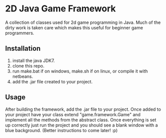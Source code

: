 # 2D Java Game Framework

A collection of classes used for 2d game programming in Java. Much of the dirty work is taken care which makes this useful for beginner game programmers. 

## Installation

1. install the java JDK7.
2. clone this repo.
3. run make.bat if on windows, make.sh if on linux, or compile it with netbeans.
4. add the .jar file created to your project.

## Usage

After building the framework, add the .jar file to your project. Once added to your project have your class extend "game.framework.Game" and implement all the methods from the abstract class. Once everything is set up correctly just run the project and you should see a blank window with a blue background. (Better instructions to come later! :p)
